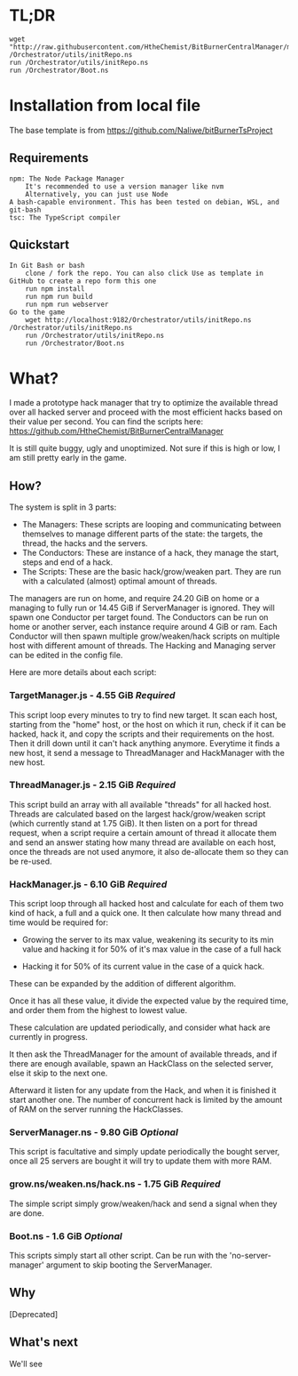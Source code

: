 # TL;DR

```
wget "http://raw.githubusercontent.com/HtheChemist/BitBurnerCentralManager/master/build/Orchestrator/utils/initRepo.js" /Orchestrator/utils/initRepo.ns
run /Orchestrator/utils/initRepo.ns
run /Orchestrator/Boot.ns
```

# Installation from local file

The base template is from https://github.com/Naliwe/bitBurnerTsProject

## Requirements

    npm: The Node Package Manager
        It's recommended to use a version manager like nvm
        Alternatively, you can just use Node
    A bash-capable environment. This has been tested on debian, WSL, and git-bash
    tsc: The TypeScript compiler

## Quickstart

    In Git Bash or bash
        clone / fork the repo. You can also click Use as template in GitHub to create a repo form this one
        run npm install
        run npm run build
        run npm run webserver
    Go to the game
        wget http://localhost:9182/Orchestrator/utils/initRepo.ns /Orchestrator/utils/initRepo.ns
        run /Orchestrator/utils/initRepo.ns
        run /Orchestrator/Boot.ns


# What?

I made a prototype hack manager that try to optimize the available thread over all hacked server and proceed with the most efficient hacks based on their value per second. You can find the scripts here: https://github.com/HtheChemist/BitBurnerCentralManager

It is still quite buggy, ugly and unoptimized. Not sure if this is high or low, I am still pretty early in the game.

## How?

The system is split in 3 parts:

- The Managers: These scripts are looping and communicating between themselves to manage different parts of the state: the targets, the thread, the hacks and the servers.
- The Conductors: These are instance of a hack, they manage the start, steps and end of a hack.
- The Scripts: These are the basic hack/grow/weaken part. They are run with a calculated (almost) optimal amount of threads.

The managers are run on home, and require 24.20 GiB on home or a managing to fully run or 14.45 GiB if ServerManager is ignored. They will spawn one Conductor per target found. The Conductors can be run on home or another server, each instance require around 4 GiB or ram. Each Conductor will then spawn multiple grow/weaken/hack scripts on multiple host with different amount of threads. The Hacking and Managing server can be edited in the config file.

Here are more details about each script:

### TargetManager.js - 4.55 GiB *Required*

This script loop every minutes to try to find new target. It scan each host, starting from the "home" host, or the host on which it run, check if it can be hacked, hack it, and copy the scripts and their requirements on the host. Then it drill down until it can't hack anything anymore. Everytime it finds a new host, it send a message to ThreadManager and HackManager with the new host.

### ThreadManager.js - 2.15 GiB *Required*

This script build an array with all available "threads" for all hacked host. Threads are calculated based on the largest hack/grow/weaken script (which currently stand at 1.75 GiB). It then listen on a port for thread request, when a script require a certain amount of thread it allocate them and send an answer stating how many thread are available on each host, once the threads are not used anymore, it also de-allocate them so they can be re-used.

### HackManager.js - 6.10 GiB *Required*

This script loop through all hacked host and calculate for each of them two kind of hack, a full and a quick one. It then calculate how many thread and time would be required for:

- Growing the server to its max value, weakening its security to its min value and hacking it for 50% of it's max value in the case of a full hack

- Hacking it for 50% of its current value in the case of a quick hack.

These can be expanded by the addition of different algorithm.

Once it has all these value, it divide the expected value by the required time, and order them from the highest to lowest value.

These calculation are updated periodically, and consider what hack are currently in progress.

It then ask the ThreadManager for the amount of available threads, and if there are enough available, spawn an HackClass on the selected server, else it skip to the next one.

Afterward it listen for any update from the Hack, and when it is finished it start another one. The number of concurrent hack is limited by the amount of RAM on the server running the HackClasses.

### ServerManager.ns - 9.80 GiB *Optional*

This script is facultative and simply update periodically the bought server, once all 25 servers are bought it will try to update them with more RAM.

### grow.ns/weaken.ns/hack.ns - 1.75 GiB *Required*

The simple script simply grow/weaken/hack and send a signal when they are done.

### Boot.ns - 1.6 GiB *Optional*

This scripts simply start all other script. Can be run with the 'no-server-manager' argument to skip booting the ServerManager.

## Why

[Deprecated]

## What's next

We'll see
